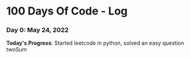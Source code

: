 # 100 Days Of Code - Log

### Day 0: May 24, 2022 

**Today's Progress**: Started leetcode in python, solved an easy question twoSum